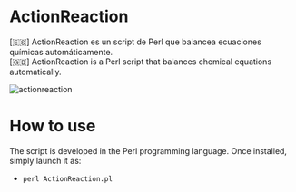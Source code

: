 # ActionReaction
[🇪🇸] ActionReaction es un script de Perl que balancea ecuaciones químicas automáticamente. <br>
[🇬🇧] ActionReaction is a Perl script that balances chemical equations automatically.

![actionreaction](https://github.com/user-attachments/assets/eac398b2-1d59-4467-bd8b-8f2926e7bb8f)

# How to use
The script is developed in the Perl programming language. Once installed, simply launch it as:
- `perl ActionReaction.pl`
